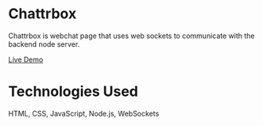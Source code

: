 # Chattrbox
Chattrbox is webchat page that uses web sockets to communicate with the backend node server.

[Live Demo](https://smuntean.github.io/chat-page/)

# Technologies Used

HTML, CSS, JavaScript, Node.js, WebSockets

